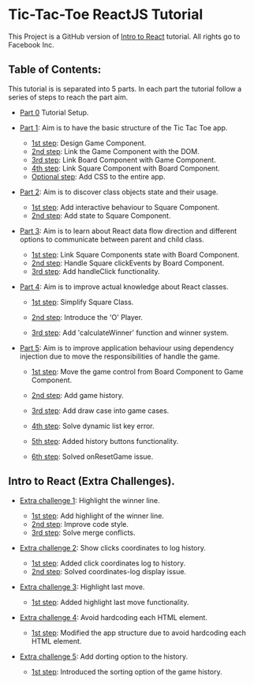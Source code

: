 # Tic-Tac-Toe ReactJS Tutorial
This Project is a GitHub version of [Intro to React](https://reactjs.org/tutorial/tutorial.html) tutorial. All rights go to Facebook Inc.

## Table of Contents:
This tutorial is is separated into 5 parts. In each part the tutorial follow a series of steps to reach the part aim.

- [Part 0](https://github.com/Mrcel97/ReactJSTutorial/commit/a0b984d26cf6e2ac0dd6f4770ac824ffe5b5371b) Tutorial Setup.  

- [Part 1](https://github.com/Mrcel97/ReactJSTutorial/commits/1st-part): Aim is to have the basic structure of the Tic Tac Toe app.  
  - [1st step](https://github.com/Mrcel97/ReactJSTutorial/commit/fbc869676696dcc0de2ea142b96e9c17439849e1): Design Game Component.
  - [2nd step](https://github.com/Mrcel97/ReactJSTutorial/commit/75c1b5cb27d817103db825dc23c08fb13be36783): Link the Game Component with the DOM.
  - [3rd step](https://github.com/Mrcel97/ReactJSTutorial/commit/29cb77fed894edfa36f71d083bf38a0a8150bf66): Link Board Component with Game Component.
  - [4th step](https://github.com/Mrcel97/ReactJSTutorial/commit/324e188dcae1ca2274a4e10b74cf3151151f5275): Link Square Component with Board Component.
  - [Optional step](https://github.com/Mrcel97/ReactJSTutorial/commit/2b89b096f25a38fd6d1b4e02261681130029b0ed): Add CSS to the entire app.

- [Part 2](https://github.com/Mrcel97/ReactJSTutorial/commits/2nd-part): Aim is to discover class objects state and their usage.  
  - [1st step](https://github.com/Mrcel97/ReactJSTutorial/commit/883206b2db10b7181d6b9eeaf4cf5dea54b1db87 ): Add interactive behaviour to Square Component.  
  - [2nd step](https://github.com/Mrcel97/ReactJSTutorial/commit/f2515ab58250316214c7583f5c396bfa779c530e): Add state to Square Component.  

- [Part 3](https://github.com/Mrcel97/ReactJSTutorial/commits/3rd-part): Aim is to learn about React data flow direction and different options to communicate between parent and child class.  
  - [1st step](https://github.com/Mrcel97/ReactJSTutorial/commit/10b0dc928a705e54524bd095bdd86b0abbcce5f5): Link Square Components state with Board Component.
  - [2nd step](https://github.com/Mrcel97/ReactJSTutorial/commit/f1c64d39b5e01680e2edd7f0695ecaf1bd8afcee): Handle Square clickEvents by Board Component.
  - [3rd step](https://github.com/Mrcel97/ReactJSTutorial/commit/2cde775efe2d56cf4cb1c02ceb978b36d8bff119): Add handleClick functionality.

- [Part 4](https://github.com/Mrcel97/ReactJSTutorial/commits/4th-part): Aim is to improve actual knowledge about React classes.
  - [1st step](https://github.com/Mrcel97/ReactJSTutorial/commit/10b0dc928a705e54524bd095bdd86b0abbcce5f5): Simplify Square Class.

  - [2nd step](https://github.com/Mrcel97/ReactJSTutorial/commit/f1c64d39b5e01680e2edd7f0695ecaf1bd8afcee): Introduce the 'O' Player.

  - [3rd step](https://github.com/Mrcel97/ReactJSTutorial/commit/2cde775efe2d56cf4cb1c02ceb978b36d8bff119): Add 'calculateWinner' function and winner system.

- [Part 5](https://github.com/Mrcel97/ReactJSTutorial/commits/5th-part): Aim is to improve application behaviour using dependency injection due to move the responsibilities of handle the game.
  - [1st step](https://github.com/Mrcel97/ReactJSTutorial/commit/5755e5e80c49fff76a0a39ee6b0997e8d6082998): Move the game control from Board Component to Game Component.

  - [2nd step](https://github.com/Mrcel97/ReactJSTutorial/commit/56957117358803bbbaaecae0096c75ee708f93b2): Add game history.

  - [3rd step](https://github.com/Mrcel97/ReactJSTutorial/commit/a491f21e46059fb521dc246f853a0bc6a1032797 ): Add draw case into game cases.

  - [4th step](https://github.com/Mrcel97/ReactJSTutorial/commit/fb6953c4aafba20a7edc21169b39896a5d049067): Solve dynamic list key error.

  - [5th step](https://github.com/Mrcel97/ReactJSTutorial/commit/58c47e14b25039cf8a5276a4f8ac1c97ba96844b): Added history buttons functionality.

  - [6th step](https://github.com/Mrcel97/ReactJSTutorial/commit/2eeeb4f02485dbb04da4cfeea28dac46db0c7b53): Solved onResetGame issue.

## Intro to React (Extra Challenges).

- [Extra challenge 1](https://github.com/Mrcel97/ReactJSTutorial/commits/extra-part-1): Highlight the winner line.
  - [1st step](https://github.com/Mrcel97/ReactJSTutorial/commit/cb62864b4119c6c8b4887fdce82206995256d735): Add highlight of the winner line.
  - [2nd step](https://github.com/Mrcel97/ReactJSTutorial/commit/037915c760fec3d4250cd0f5a97fa40ad3dabe2c): Improve code style.
  - [3rd step](https://github.com/Mrcel97/ReactJSTutorial/commit/6be9b5652f781168d279fbe1bf233d21f192c53e): Solve merge conflicts.

- [Extra challenge 2](https://github.com/Mrcel97/ReactJSTutorial/commits/extra-part-2): Show clicks coordinates to log history.
  - [1st step](https://github.com/Mrcel97/ReactJSTutorial/commit/c727c515f0f0a0bdd442280bcd5c590d6c63cdc3): Added click coordinates log to history.
  - [2nd step](https://github.com/Mrcel97/ReactJSTutorial/commit/ef7d3acdc7864071a19ef2e07c4b0888901ea573): Solved coordinates-log display issue.
  
- [Extra challenge 3](https://github.com/Mrcel97/ReactJSTutorial/commits/extra-part-3): Highlight last move.
  - [1st step](https://github.com/Mrcel97/ReactJSTutorial/commit/a9ecb6185b8a6879466d0bd51b4b4e9fe27fe7cf): Added highlight last move functionality.
  
- [Extra challenge 4](https://github.com/Mrcel97/ReactJSTutorial/commits/extra-part-4): Avoid hardcoding each HTML element.
  - [1st step](https://github.com/Mrcel97/ReactJSTutorial/commit/a9ecb6185b8a6879466d0bd51b4b4e9fe27fe7cf): Modified the app structure due to avoid hardcoding each HTML element.
  
- [Extra challenge 5](https://github.com/Mrcel97/ReactJSTutorial/commits/extra-part-5): Add dorting option to the history.
  - [1st step](https://github.com/Mrcel97/ReactJSTutorial/commit/f9a7c74f2b49669f76017c317289c83a2b6a9c68): Introduced the sorting option of the game history.
